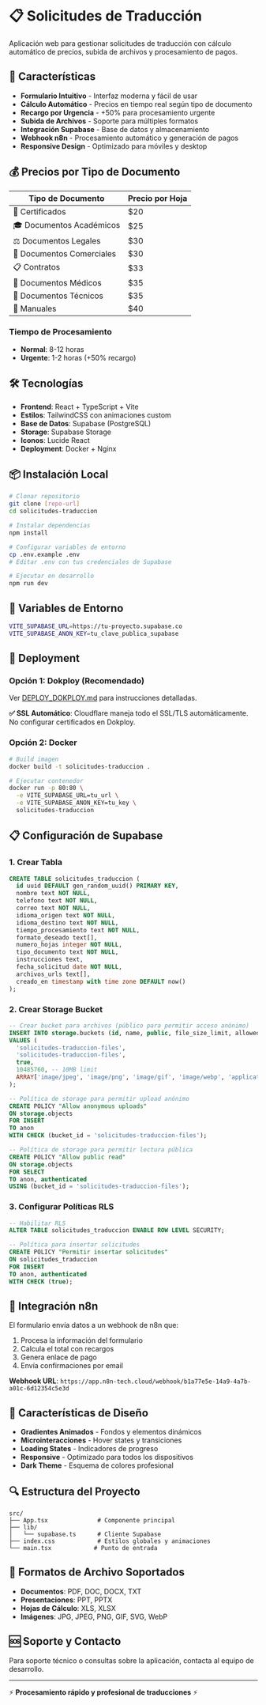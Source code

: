 # 📋 Solicitudes de Traducción

Aplicación web para gestionar solicitudes de traducción con cálculo automático de precios, subida de archivos y procesamiento de pagos.

## 🚀 Características

- **Formulario Intuitivo** - Interfaz moderna y fácil de usar
- **Cálculo Automático** - Precios en tiempo real según tipo de documento
- **Recargo por Urgencia** - +50% para procesamiento urgente
- **Subida de Archivos** - Soporte para múltiples formatos
- **Integración Supabase** - Base de datos y almacenamiento
- **Webhook n8n** - Procesamiento automático y generación de pagos
- **Responsive Design** - Optimizado para móviles y desktop

## 💰 Precios por Tipo de Documento

| Tipo de Documento | Precio por Hoja |
|-------------------|-----------------|
| 📜 Certificados | $20 |
| 🎓 Documentos Académicos | $25 |
| ⚖️ Documentos Legales | $30 |
| 💼 Documentos Comerciales | $30 |
| 📋 Contratos | $33 |
| 🏥 Documentos Médicos | $35 |
| 🔧 Documentos Técnicos | $35 |
| 📖 Manuales | $40 |

### Tiempo de Procesamiento
- **Normal**: 8-12 horas
- **Urgente**: 1-2 horas (+50% recargo)

## 🛠️ Tecnologías

- **Frontend**: React + TypeScript + Vite
- **Estilos**: TailwindCSS con animaciones custom
- **Base de Datos**: Supabase (PostgreSQL)
- **Storage**: Supabase Storage
- **Iconos**: Lucide React
- **Deployment**: Docker + Nginx

## 📦 Instalación Local

```bash
# Clonar repositorio
git clone [repo-url]
cd solicitudes-traduccion

# Instalar dependencias
npm install

# Configurar variables de entorno
cp .env.example .env
# Editar .env con tus credenciales de Supabase

# Ejecutar en desarrollo
npm run dev
```

## 🔧 Variables de Entorno

```bash
VITE_SUPABASE_URL=https://tu-proyecto.supabase.co
VITE_SUPABASE_ANON_KEY=tu_clave_publica_supabase
```

## 🚀 Deployment

### Opción 1: Dokploy (Recomendado)
Ver [DEPLOY_DOKPLOY.md](./DEPLOY_DOKPLOY.md) para instrucciones detalladas.

**✅ SSL Automático**: Cloudflare maneja todo el SSL/TLS automáticamente. No configurar certificados en Dokploy.

### Opción 2: Docker
```bash
# Build imagen
docker build -t solicitudes-traduccion .

# Ejecutar contenedor
docker run -p 80:80 \
  -e VITE_SUPABASE_URL=tu_url \
  -e VITE_SUPABASE_ANON_KEY=tu_key \
  solicitudes-traduccion
```

## 📋 Configuración de Supabase

### 1. Crear Tabla
```sql
CREATE TABLE solicitudes_traduccion (
  id uuid DEFAULT gen_random_uuid() PRIMARY KEY,
  nombre text NOT NULL,
  telefono text NOT NULL,
  correo text NOT NULL,
  idioma_origen text NOT NULL,
  idioma_destino text NOT NULL,
  tiempo_procesamiento text NOT NULL,
  formato_deseado text[],
  numero_hojas integer NOT NULL,
  tipo_documento text NOT NULL,
  instrucciones text,
  fecha_solicitud date NOT NULL,
  archivos_urls text[],
  creado_en timestamp with time zone DEFAULT now()
);
```

### 2. Crear Storage Bucket
```sql
-- Crear bucket para archivos (público para permitir acceso anónimo)
INSERT INTO storage.buckets (id, name, public, file_size_limit, allowed_mime_types)
VALUES (
  'solicitudes-traduccion-files', 
  'solicitudes-traduccion-files', 
  true,
  10485760, -- 10MB limit
  ARRAY['image/jpeg', 'image/png', 'image/gif', 'image/webp', 'application/pdf', 'application/msword', 'application/vnd.openxmlformats-officedocument.wordprocessingml.document', 'text/plain']
);

-- Política de storage para permitir upload anónimo
CREATE POLICY "Allow anonymous uploads"
ON storage.objects
FOR INSERT
TO anon
WITH CHECK (bucket_id = 'solicitudes-traduccion-files');

-- Política de storage para permitir lectura pública
CREATE POLICY "Allow public read"
ON storage.objects
FOR SELECT
TO anon, authenticated
USING (bucket_id = 'solicitudes-traduccion-files');
```

### 3. Configurar Políticas RLS
```sql
-- Habilitar RLS
ALTER TABLE solicitudes_traduccion ENABLE ROW LEVEL SECURITY;

-- Política para insertar solicitudes
CREATE POLICY "Permitir insertar solicitudes"
ON solicitudes_traduccion
FOR INSERT
TO anon, authenticated
WITH CHECK (true);
```

## 🔗 Integración n8n

El formulario envía datos a un webhook de n8n que:
1. Procesa la información del formulario
2. Calcula el total con recargos
3. Genera enlace de pago
4. Envía confirmaciones por email

**Webhook URL**: `https://app.n8n-tech.cloud/webhook/b1a77e5e-14a9-4a7b-a01c-6d12354c5e3d`

## 🎨 Características de Diseño

- **Gradientes Animados** - Fondos y elementos dinámicos
- **Microinteracciones** - Hover states y transiciones
- **Loading States** - Indicadores de progreso
- **Responsive** - Optimizado para todos los dispositivos
- **Dark Theme** - Esquema de colores profesional

## 🔍 Estructura del Proyecto

```
src/
├── App.tsx              # Componente principal
├── lib/
│   └── supabase.ts      # Cliente Supabase
├── index.css            # Estilos globales y animaciones
└── main.tsx            # Punto de entrada
```

## 📱 Formatos de Archivo Soportados

- **Documentos**: PDF, DOC, DOCX, TXT
- **Presentaciones**: PPT, PPTX
- **Hojas de Cálculo**: XLS, XLSX
- **Imágenes**: JPG, JPEG, PNG, GIF, SVG, WebP

## 🆘 Soporte y Contacto

Para soporte técnico o consultas sobre la aplicación, contacta al equipo de desarrollo.

---

⚡ **Procesamiento rápido y profesional de traducciones** ⚡